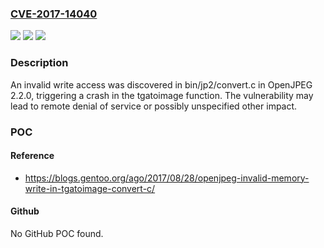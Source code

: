 ### [CVE-2017-14040](https://cve.mitre.org/cgi-bin/cvename.cgi?name=CVE-2017-14040)
![](https://img.shields.io/static/v1?label=Product&message=n%2Fa&color=blue)
![](https://img.shields.io/static/v1?label=Version&message=n%2Fa&color=blue)
![](https://img.shields.io/static/v1?label=Vulnerability&message=n%2Fa&color=brighgreen)

### Description

An invalid write access was discovered in bin/jp2/convert.c in OpenJPEG 2.2.0, triggering a crash in the tgatoimage function. The vulnerability may lead to remote denial of service or possibly unspecified other impact.

### POC

#### Reference
- https://blogs.gentoo.org/ago/2017/08/28/openjpeg-invalid-memory-write-in-tgatoimage-convert-c/

#### Github
No GitHub POC found.

